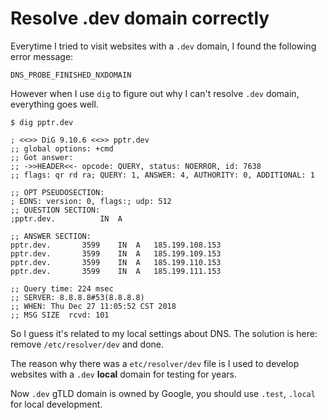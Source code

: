 # Resolve .dev domain correctly

Everytime I tried to visit websites with a `.dev` domain, I found the following error message:

```text
DNS_PROBE_FINISHED_NXDOMAIN
```

However when I use `dig` to figure out why I can't resolve `.dev` domain, everything goes well. 

```shell
$ dig pptr.dev

; <<>> DiG 9.10.6 <<>> pptr.dev
;; global options: +cmd
;; Got answer:
;; ->>HEADER<<- opcode: QUERY, status: NOERROR, id: 7638
;; flags: qr rd ra; QUERY: 1, ANSWER: 4, AUTHORITY: 0, ADDITIONAL: 1

;; OPT PSEUDOSECTION:
; EDNS: version: 0, flags:; udp: 512
;; QUESTION SECTION:
;pptr.dev.			IN	A

;; ANSWER SECTION:
pptr.dev.		3599	IN	A	185.199.108.153
pptr.dev.		3599	IN	A	185.199.109.153
pptr.dev.		3599	IN	A	185.199.110.153
pptr.dev.		3599	IN	A	185.199.111.153

;; Query time: 224 msec
;; SERVER: 8.8.8.8#53(8.8.8.8)
;; WHEN: Thu Dec 27 11:05:52 CST 2018
;; MSG SIZE  rcvd: 101
```

So I guess it's related to my local settings about DNS. The solution is here: remove `/etc/resolver/dev` and done.

The reason why there was a `etc/resolver/dev` file is I used to develop websites with a `.dev` **local** domain for testing for years. 

Now `.dev` gTLD domain is owned by Google, you should use `.test`, `.local` for local development.
